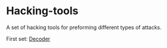 # Hacking-tools
A set of hacking tools for preforming different types of attacks.

First set: [Decoder](/decoder.py)
